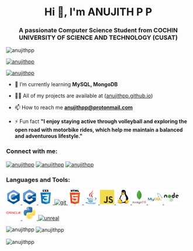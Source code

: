 <h1 align="center">Hi 👋, I'm ANUJITH P P</h1>
<h3 align="center">A passionate Computer Science Student from COCHIN UNIVERSITY OF SCIENCE AND TECHNOLOGY (CUSAT)</h3>

<p align="left"> <img src="https://komarev.com/ghpvc/?username=anujithpp&label=Profile%20views&color=0e75b6&style=flat" alt="anujithpp" /> </p>

<p align="left"> <a href="https://github.com/ryo-ma/github-profile-trophy"><img src="https://github-profile-trophy.vercel.app/?username=anujithpp" alt="anujithpp" /></a> </p>

<p align="left"> <a href="https://twitter.com/anujithpp" target="blank"><img src="https://img.shields.io/twitter/follow/anujithpp?logo=twitter&style=for-the-badge" alt="anujithpp" /></a> </p>

- 🌱 I’m currently learning **MySQL, MongoDB**

- 👨‍💻 All of my projects are available at ([anujithpp.github.io](https://anujithpp.github.io/))

- 📫 How to reach me **anujithpp@protonmail.com**

- ⚡ Fun fact **"I enjoy staying active through volleyball and exploring the open road with motorbike rides, which help me maintain a balanced and adventurous lifestyle."**

<h3 align="left">Connect with me:</h3>
<p align="left">
<a href="https://twitter.com/anujithpp" target="blank"><img align="center" src="https://raw.githubusercontent.com/rahuldkjain/github-profile-readme-generator/master/src/images/icons/Social/twitter.svg" alt="anujithpp" height="30" width="40" /></a>
<a href="[https://linkedin.com/in/anujithpp](https://in.linkedin.com/in/anujith-p-p-87b21124a?trk=people-guest_people_search-card)" target="blank"><img align="center" src="https://raw.githubusercontent.com/rahuldkjain/github-profile-readme-generator/master/src/images/icons/Social/linked-in-alt.svg" alt="anujithpp" height="30" width="40" /></a>
<a href="https://instagram.com/anujithpp" target="blank"><img align="center" src="https://raw.githubusercontent.com/rahuldkjain/github-profile-readme-generator/master/src/images/icons/Social/instagram.svg" alt="anujithpp" height="30" width="40" /></a>
</p>

<h3 align="left">Languages and Tools:</h3>
<p align="left"> <a href="https://www.cprogramming.com/" target="_blank" rel="noreferrer"> <img src="https://raw.githubusercontent.com/devicons/devicon/master/icons/c/c-original.svg" alt="c" width="40" height="40"/> </a> <a href="https://www.w3schools.com/cpp/" target="_blank" rel="noreferrer"> <img src="https://raw.githubusercontent.com/devicons/devicon/master/icons/cplusplus/cplusplus-original.svg" alt="cplusplus" width="40" height="40"/> </a> <a href="https://www.w3schools.com/css/" target="_blank" rel="noreferrer"> <img src="https://raw.githubusercontent.com/devicons/devicon/master/icons/css3/css3-original-wordmark.svg" alt="css3" width="40" height="40"/> </a> <a href="https://git-scm.com/" target="_blank" rel="noreferrer"> <img src="https://www.vectorlogo.zone/logos/git-scm/git-scm-icon.svg" alt="git" width="40" height="40"/> </a> <a href="https://www.w3.org/html/" target="_blank" rel="noreferrer"> <img src="https://raw.githubusercontent.com/devicons/devicon/master/icons/html5/html5-original-wordmark.svg" alt="html5" width="40" height="40"/> </a> <a href="https://www.java.com" target="_blank" rel="noreferrer"> <img src="https://raw.githubusercontent.com/devicons/devicon/master/icons/java/java-original.svg" alt="java" width="40" height="40"/> </a> <a href="https://developer.mozilla.org/en-US/docs/Web/JavaScript" target="_blank" rel="noreferrer"> <img src="https://raw.githubusercontent.com/devicons/devicon/master/icons/javascript/javascript-original.svg" alt="javascript" width="40" height="40"/> </a> <a href="https://www.linux.org/" target="_blank" rel="noreferrer"> <img src="https://raw.githubusercontent.com/devicons/devicon/master/icons/linux/linux-original.svg" alt="linux" width="40" height="40"/> </a> <a href="https://www.mongodb.com/" target="_blank" rel="noreferrer"> <img src="https://raw.githubusercontent.com/devicons/devicon/master/icons/mongodb/mongodb-original-wordmark.svg" alt="mongodb" width="40" height="40"/> </a> <a href="https://www.mysql.com/" target="_blank" rel="noreferrer"> <img src="https://raw.githubusercontent.com/devicons/devicon/master/icons/mysql/mysql-original-wordmark.svg" alt="mysql" width="40" height="40"/> </a> <a href="https://nodejs.org" target="_blank" rel="noreferrer"> <img src="https://raw.githubusercontent.com/devicons/devicon/master/icons/nodejs/nodejs-original-wordmark.svg" alt="nodejs" width="40" height="40"/> </a> <a href="https://www.oracle.com/" target="_blank" rel="noreferrer"> <img src="https://raw.githubusercontent.com/devicons/devicon/master/icons/oracle/oracle-original.svg" alt="oracle" width="40" height="40"/> </a> <a href="https://www.python.org" target="_blank" rel="noreferrer"> <img src="https://raw.githubusercontent.com/devicons/devicon/master/icons/python/python-original.svg" alt="python" width="40" height="40"/> </a> <a href="https://unrealengine.com/" target="_blank" rel="noreferrer"> <img src="https://raw.githubusercontent.com/kenangundogan/fontisto/036b7eca71aab1bef8e6a0518f7329f13ed62f6b/icons/svg/brand/unreal-engine.svg" alt="unreal" width="40" height="40"/> </a> </p>

<p><img align="left" src="https://github-readme-stats.vercel.app/api/top-langs?username=anujithpp&show_icons=true&locale=en&layout=compact" alt="anujithpp" /></p>

<p>&nbsp;<img align="center" src="https://github-readme-stats.vercel.app/api?username=anujithpp&show_icons=true&locale=en" alt="anujithpp" /></p>

<p><img align="center" src="https://github-readme-streak-stats.herokuapp.com/?user=anujithpp&" alt="anujithpp" /></p>

